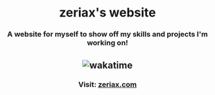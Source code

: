 <h1 align="center">zeriax's website</h1>
<h3 align="center">A website for myself to show off my skills and projects I'm working on!</h3>
<h2 align="center" href="https://wakatime.com/badge/github/theZeriax/thezeriax.github.io"><img src="https://wakatime.com/badge/github/theZeriax/thezeriax.github.io.svg" alt="wakatime"></h2>

<h3 align="center">Visit: <a href="https://zeriax.com">zeriax.com</a></h3>
